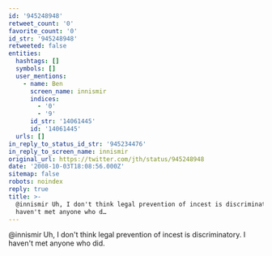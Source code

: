 ```yaml
---
id: '945248948'
retweet_count: '0'
favorite_count: '0'
id_str: '945248948'
retweeted: false
entities:
  hashtags: []
  symbols: []
  user_mentions:
    - name: Ben
      screen_name: innismir
      indices:
        - '0'
        - '9'
      id_str: '14061445'
      id: '14061445'
  urls: []
in_reply_to_status_id_str: '945234476'
in_reply_to_screen_name: innismir
original_url: https://twitter.com/jth/status/945248948
date: '2008-10-03T18:08:56.000Z'
sitemap: false
robots: noindex
reply: true
title: >-
  @innismir Uh, I don't think legal prevention of incest is discriminatory. I
  haven't met anyone who d…
---
```


@innismir Uh, I don't think legal prevention of incest is discriminatory. I haven't met anyone who did.